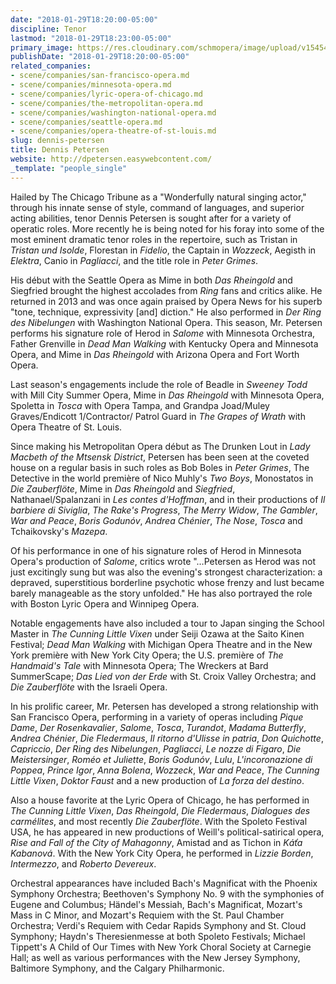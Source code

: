 ```yaml
---
date: "2018-01-29T18:20:00-05:00"
discipline: Tenor
lastmod: "2018-01-29T18:23:00-05:00"
primary_image: https://res.cloudinary.com/schmopera/image/upload/v1545409169/media/webhook-uploads/1517267758202/Petersen.D.Headshot.jpg.jpg
publishDate: "2018-01-29T18:20:00-05:00"
related_companies:
- scene/companies/san-francisco-opera.md
- scene/companies/minnesota-opera.md
- scene/companies/lyric-opera-of-chicago.md
- scene/companies/the-metropolitan-opera.md
- scene/companies/washington-national-opera.md
- scene/companies/seattle-opera.md
- scene/companies/opera-theatre-of-st-louis.md
slug: dennis-petersen
title: Dennis Petersen
website: http://dpetersen.easywebcontent.com/
_template: "people_single"
---
```


Hailed by The Chicago Tribune as a "Wonderfully natural singing actor," through his innate sense of style, command of languages, and superior acting abilities, tenor Dennis Petersen is sought after for a variety of operatic roles. More recently he is being noted for his foray into some of the most eminent dramatic tenor roles in the repertoire, such as Tristan in *Tristan und Isolde*, Florestan in *Fidelio*, the Captain in *Wozzeck*, Aegisth in *Elektra*, Canio in *Pagliacci*, and the title role in *Peter Grimes*.

His début with the Seattle Opera as Mime in both *Das Rheingold* and Siegfried brought the highest accolades from *Ring* fans and critics alike. He returned in 2013 and was once again praised by Opera News for his superb "tone, technique, expressivity [and] diction." He also performed in *Der Ring des Nibelungen* with Washington National Opera. This season, Mr. Petersen performs his signature role of Herod in *Salome* with Minnesota Orchestra, Father Grenville in *Dead Man Walking* with Kentucky Opera and Minnesota Opera, and Mime in *Das Rheingold* with Arizona Opera and Fort Worth Opera. 

Last season's engagements include the role of Beadle in *Sweeney Todd* with Mill City Summer Opera, Mime in *Das Rheingold* with Minnesota Opera, Spoletta in *Tosca* with Opera Tampa, and Grandpa Joad/Muley Graves/Endicott 1/Contractor/ Patrol Guard in *The Grapes of Wrath* with Opera Theatre of St. Louis.

Since making his Metropolitan Opera début as The Drunken Lout in *Lady Macbeth of the Mtsensk District*, Petersen has been seen at the coveted house on a regular basis in such roles as Bob Boles in *Peter Grimes*, The Detective in the world première of Nico Muhly's *Two Boys*, Monostatos in *Die Zauberflöte*, Mime in *Das Rheingold* and *Siegfried*, Nathanael/Spalanzani in *Les contes d'Hoffman*, and in their productions of *Il barbiere di Siviglia*, *The Rake's Progress*, *The Merry Widow*, *The Gambler*, *War and Peace*, *Boris Godunóv*, *Andrea Chénier*, *The Nose*, *Tosca* and Tchaikovsky's *Mazepa*.

Of his performance in one of his signature roles of Herod in Minnesota Opera's production of *Salome*, critics wrote "…Petersen as Herod was not just excitingly sung but was also the evening's strongest characterization: a depraved, superstitious borderline psychotic whose frenzy and lust became barely manageable as the story unfolded." He has also portrayed the role with Boston Lyric Opera and Winnipeg Opera. 

Notable engagements have also included a tour to Japan singing the School Master in *The Cunning Little Vixen* under Seiji Ozawa at the Saito Kinen Festival; *Dead Man Walking* with Michigan Opera Theatre and in the New York première with New York City Opera; the U.S. première of *The Handmaid's Tale* with Minnesota Opera; The Wreckers at Bard SummerScape; *Das Lied von der Erde* with St. Croix Valley Orchestra; and *Die Zauberflöte* with the Israeli Opera.

In his prolific career, Mr. Petersen has developed a strong relationship with San Francisco Opera, performing in a variety of operas including *Pique Dame*, *Der Rosenkavalier*, *Salome*, *Tosca*, *Turandot*, *Madama Butterfly*, *Andrea Chénier*, *Die Fledermaus*, *Il ritorno d'Ulisse in patria*, *Don Quichotte*, *Capriccio*, *Der Ring des Nibelungen*, *Pagliacci*, *Le nozze di Figaro*, *Die Meistersinger*, *Roméo et Juliette*, *Boris Godunóv*, *Lulu*, *L'incoronazione di Poppea*, *Prince Igor*, *Anna Bolena*, *Wozzeck*, *War and Peace*, *The Cunning Little Vixen*, *Doktor Faust* and a new production of *La forza del destino*. 

Also a house favorite at the Lyric Opera of Chicago, he has performed in *The Cunning Little Vixen*, *Das Rheingold*, *Die Fledermaus*, *Dialogues des carmélites*, and most recently *Die Zauberflöte*. With the Spoleto Festival USA, he has appeared in new productions of Weill's political-satirical opera, *Rise and Fall of the City of Mahagonny*, Amistad and as Tichon in *Káťa Kabanová*. With the New York City Opera, he performed in *Lizzie Borden*, *Intermezzo*, and *Roberto Devereux*.

Orchestral appearances have included Bach's Magnificat with the Phoenix Symphony Orchestra; Beethoven's Symphony No. 9 with the symphonies of Eugene and Columbus; Händel's Messiah, Bach's Magnificat, Mozart's Mass in C Minor, and Mozart's Requiem with the St. Paul Chamber Orchestra; Verdi's Requiem with Cedar Rapids Symphony and St. Cloud Symphony; Haydn's Theresienmesse at both Spoleto Festivals; Michael Tippett's A Child of Our Times with New York Choral Society at Carnegie Hall; as well as various performances with the New Jersey Symphony, Baltimore Symphony, and the Calgary Philharmonic.

